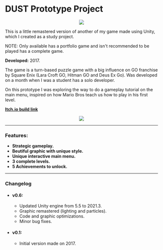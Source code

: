 # DUST Prototype Project

<p align="center">
  <img src="https://user-images.githubusercontent.com/17861865/235752359-dff664dc-c0fc-453f-8148-f8211e03d2c3.png">
</p>


This is a little remastered version of another of my game made using Unity, which I created as a study project.

NOTE: Only available has a portfolio game and isn't recommended to be played has a complete game.

<b>Developed:</b> 2017.

The game is a turn-based puzzle game with a big influence on GO franchise by Square Enix (Lara Croft GO, Hitman GO and Deus Ex Go). Was developed on a month when I was a student has a solo developer.

On this prototype I was exploring the way to do a gameplay tutorial on the main menu, inspired on how Mario Bros teach us how to play in his first level.

<b>[Itch.io build link](https://deadlysmile.itch.io/dust)</b>

<p align="center">
  <img src="https://user-images.githubusercontent.com/17861865/235753149-dfb681cb-9bd4-4f6f-8fb4-6f781ed39b74.png">
</p>

---

### Features:
- <b>Strategic gameplay.</b>
- <b>Beutiful graphic with unique style.</b>
- <b>Unique interactive main menu.</b>
- <b>3 complete levels.</b>
- <b>5 Achievements to unlock.</b>

---

### Changelog

- #### v0.6:
  - Updated Unity engine from 5.5 to 2021.3.
  - Graphic remastered (lighting and particles).
  - Code and graphic optimizations.
  - Minor bug fixes.
- #### v0.1:
  - Initial version made on 2017.
  
